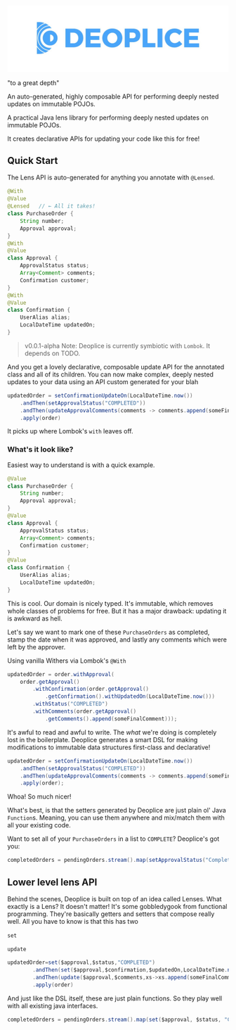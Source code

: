 ![Deploice logo](https://github.com/chriskiehl/Deoplice/raw/master/images/logo-cropped.jpg)


"to a great depth"

An auto-generated, highly composable API for performing deeply nested updates on immutable POJOs. 

A practical Java lens library for performing deeply nested updates on immutable POJOs.

It creates declarative APIs for updating your code like this for free!   


## Quick Start 

The Lens API is auto-generated for anything you annotate with `@Lensed`. 

```java
@With
@Value
@Lensed   // ← All it takes!
class PurchaseOrder {
    String number; 
    Approval approval; 
}
@With
@Value
class Approval {
    ApprovalStatus status;
    Array<Comment> comments; 
    Confirmation customer;
}
@With
@Value
class Confirmation {
    UserAlias alias; 
    LocalDateTime updatedOn; 
}
```

>v0.0.1-alpha Note: Deoplice is currently symbiotic with `Lombok`. It depends on TODO. 

And you get a lovely declarative, composable update API for the annotated class and all of its children. You can now make complex, deeply nested updates to your data using an API custom generated for your blah   

```java
updatedOrder = setConfirmationUpdateOn(LocalDateTime.now())
    .andThen(setApprovalStatus("COMPLETED"))
    .andThen(updateApprovalComments(comments -> comments.append(someFinalComment))
    .apply(order)
```


 

It picks up where Lombok's `with` leaves off. 

### What's it look like? 

Easiest way to understand is with a quick example. 

```java
@Value
class PurchaseOrder {
    String number; 
    Approval approval; 
}
@Value
class Approval {
    ApprovalStatus status;
    Array<Comment> comments; 
    Confirmation customer;
}
@Value
class Confirmation {
    UserAlias alias; 
    LocalDateTime updatedOn; 
}
```

This is cool. Our domain is nicely typed. It's immutable, which removes whole classes of problems for free. But it has a major drawback: updating it is awkward as hell.

Let's say we want to mark one of these `PurchaseOrders` as completed, stamp the date when it was approved, and lastly any comments which were left by the approver. 

Using vanilla Withers via Lombok's `@With`

```java
updatedOrder = order.withApproval(
    order.getApproval()
        .withConfirmation(order.getApproval()
            .getConfirmation().withUpdatedOn(LocalDateTime.now()))
        .withStatus("COMPLETED")
        .withComments(order.getApproval()
            .getComments().append(someFinalComment)));
```

It's awful to read and awful to write. The _what_ we're doing is completely lost in the boilerplate. Deoplice generates a smart DSL for making modifications to immutable data structures first-class and declarative! 


```java 
updatedOrder = setConfirmationUpdateOn(LocalDateTime.now())
    .andThen(setApprovalStatus("COMPLETED"))
    .andThen(updateApprovalComments(comments -> comments.append(someFinalComment))
    .apply(order); 
```

Whoa! So much nicer! 

What's best, is that the setters generated by Deoplice are just plain ol' Java `Function`s. Meaning, you can use them anywhere and mix/match them with all your existing code.

Want to set all of your `PurchaseOrders` in a list to `COMPLETE`? Deoplice's got you: 

```java
completedOrders = pendingOrders.stream().map(setApprovalStatus("Completed")).toList(); 
```

## Lower level lens API

Behind the scenes, Deoplice is built on top of an idea called Lenses. What exactly is a Lens? It doesn't matter! It's some gobbledygook from functional programming. They're basically getters and setters that compose really well. All you have to know is that this has two



```set```

```update```


```java
updatedOrder=set($approval,$status,"COMPLETED")
        .andThen(set($approval,$confirmation,$updatedOn,LocalDateTime.now()))
        .andThen(update($approval,$comments,xs->xs.append(someFinalComment)))
        .apply(order)
```

And just like the DSL itself, these are just plain functions. So they play well with all existing java interfaces. 

```java 
completedOrders = pendingOrders.stream().map(set($approval, $status, "COMPLETED")).toList(); 
```



